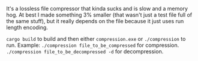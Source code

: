 It's a lossless file compressor that kinda sucks and is slow and a memory hog. At best I made something 3% smaller (that wasn't just a test file full of the same stuff), but it really depends on the file because it just uses run length encoding.

`cargo build` to build and then either `compression.exe` or `./compression` to run.
Example: 
`./compression file_to_be_compressed` for compression.
`./compression file_to_be_decompressed -d` for decompression.